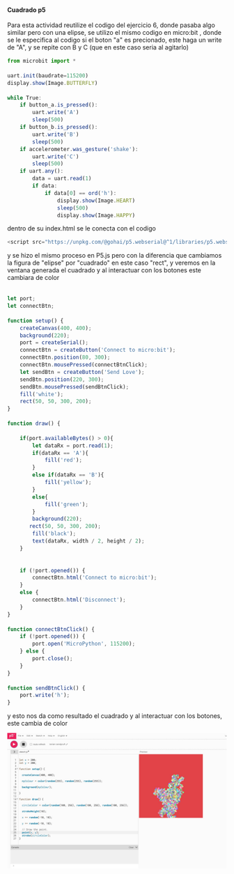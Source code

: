 #### Cuadrado p5

Para esta actividad reutilize el codigo del ejercicio 6, donde pasaba algo similar pero con una elipse, se utilizo el mismo codigo en micro:bit , donde se le especifica al codigo si el boton "a" es precionado, este haga un
write de "A", y se repite con B y C (que en este caso seria al agitarlo)

``` js
from microbit import *

uart.init(baudrate=115200)
display.show(Image.BUTTERFLY)

while True:
    if button_a.is_pressed():
        uart.write('A')
        sleep(500)
    if button_b.is_pressed():
        uart.write('B')
        sleep(500)
    if accelerometer.was_gesture('shake'):
        uart.write('C')
        sleep(500)
    if uart.any():
        data = uart.read(1)
        if data:
            if data[0] == ord('h'):
                display.show(Image.HEART)
                sleep(500)
                display.show(Image.HAPPY)

```
dentro de su index.html se le conecta con el codigo 
``` js
<script src="https://unpkg.com/@gohai/p5.webserial@^1/libraries/p5.webserial.js"></script>
```

y se hizo el mismo proceso en P5.js pero con la diferencia que cambiamos la figura de "elipse" por "cuadrado" en este caso "rect", y veremos en la ventana generada el cuadrado y al interactuar con los botones este cambiara
de color
``` js

let port;
let connectBtn;

function setup() {
    createCanvas(400, 400);
    background(220);
    port = createSerial();
    connectBtn = createButton('Connect to micro:bit');
    connectBtn.position(80, 300);
    connectBtn.mousePressed(connectBtnClick);
    let sendBtn = createButton('Send Love');
    sendBtn.position(220, 300);
    sendBtn.mousePressed(sendBtnClick);
    fill('white');
    rect(50, 50, 300, 200); 
}

function draw() {

    if(port.availableBytes() > 0){
        let dataRx = port.read(1);
        if(dataRx == 'A'){
            fill('red');   
        }
        else if(dataRx == 'B'){
            fill('yellow'); 
        }
        else{
            fill('green'); 
        }
        background(220);
       rect(50, 50, 300, 200); 
        fill('black');
        text(dataRx, width / 2, height / 2);
    }    


    if (!port.opened()) {
        connectBtn.html('Connect to micro:bit');
    } 
    else {
        connectBtn.html('Disconnect');
    }
}

function connectBtnClick() {
    if (!port.opened()) {
        port.open('MicroPython', 115200);
    } else {
        port.close();
    }
}

function sendBtnClick() {
    port.write('h');
}

```
y esto nos da como resultado el cuadrado y al interactuar con los botones, este cambia de color

![Resultado del programa](../../../../assets/un1-ac9.jpeg)
